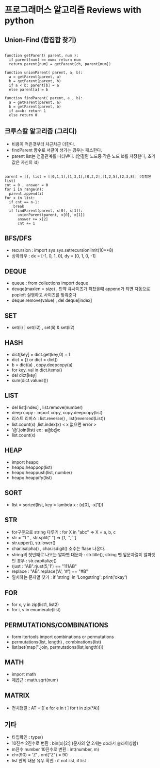 # 프로그래머스 알고리즘 Reviews with python

## Union-Find (합집합 찾기)
<pre><code>
function getParent( parent, num ):
  if parent[num] == num: return num
  return parent[num] = getParent(ch, parent[num])
  
function unionParent( parent, a, b):
  a = getParent(parent, a)
  b = getParent(parent, b)
  if a < b: parent[b] = a
  else parent[a] = b
  
function findParent( parent, a , b):
  a = getParent(parent, a)
  b = getParent(parent, b)
  if a==b: return 1
  else return 0
</code></pre>

## 크루스칼 알고리즘 (그리디)
* 비용이 적은것부터 차근차근 더한다.
* findParent 함수로 서클이 생기는 경우는 패스한다.
* parent list는 연결관계를 나타낸다. (연결된 노드중 작은 노드 id를 저장한다, 초기값은 자신의 id)
<pre><code>
parent = [], list = [[0,1,1],[1,3,1],[0,2,2],[1,2,5],[2,3,8]] (정렬된 list)
cnt = 0 , answer = 0
for i in range(n):
  parent.append(i)
for x in list:
  if cnt == n-1:
    break
  if findParent(parent, x[0], x[1]):
      unionParent(parent, x[0], x[1])
      answer += x[2]
      cnt += 1
</code></pre>

## BFS/DFS
* recursion : import sys sys.setrecursionlimit(10**8)
* 상하좌우 : dx = [-1, 0, 1, 0], dy = [0, 1, 0, -1]

## DEQUE
* queue : from collections import deque
* deuqe(maxlen = size) , 만약 큐사이즈가 꽉찼을때 append가 되면 자동으로 popleft 실행하고 사이즈를 맞춰준다
* deque.remove(value) , del deque[index]

## SET
* set(li) | set(li2) , set(li) & set(li2)

## HASH
* dict[key] = dict.get(key,0) + 1
* dict = {} or dict = dict()
* b = dict(a) , copy.deepcopy(a)
* for key, val in dict.items()
* del dict[key]
* sum(dict.values())

## LIST
* del list[index] , list.remove(number)
* deep copy : import copy, copy.deepcopy(list)
* 리스트 리버스 : list.reverse() , list(reversed(List))
* list.count(x) ,list.index(x) < x 없으면 error >
* '@'.join(list)  ex : a@b@c  
* list.count(x)

## HEAP
* import heapq
* heapq.heappop(list)
* heapq.heappush(list, number)
* heapq.heappify(list)

## SORT
 * list = sorted(list, key = lambda x : (x[0], -x[1]))

## STR
* for구문으로 string 다루기 : for X in "abc" => X = a, b, c
* str = "1  "  , str.split(" ") => [1, '', '']  
* str.upper(), str.lower()
* char.isalpha() , char.isdigit() 소수는 flase 나온다.
* string의 첫번째로 나오는 알파벳 대문자 : str.title(), string 맨 앞문자열이 알파벳인 경우 : str.capitalize()
* rjust : "AB".rjust(5,'1') == "111AB"
* replace : "AB".replace('A', '#') == "#B"
* 일치하는 문자열 찾기 : if 'string' in 'Longstring': print('okay')

## FOR
 * for x, y in zip(list1, list2)
 * for i, v in enumerate(list)

## PERMUTATIONS/COMBINATIONS
* form itertools import combinations or permutations
* permutations(list, length) , combinations(list)
* list(set(map(''.join, permutations(list,length))))

## MATH
* import math
* 제곱근 : math.sqrt(num)

## MATRIX
* 전치행렬 : AT = [[ e for e in t ] for t in zip(*A)] 

## 기타
* 타입확인 : type()
* 10진수 2진수로 변환 : bin(x)[2:] (문자의 앞 2개는 ob라서 슬라이싱함)
* m진수 number 10진수로 변환 : int(number, m)
* chr(90) = 'Z' , ord("Z") = 90
* list 안의 내용 유무 확인 : if not list, if list
